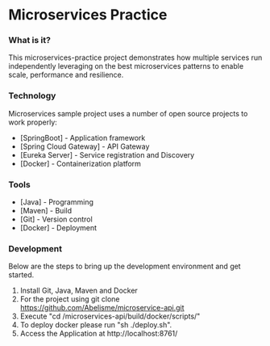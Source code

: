 # Microservices Practice

### What is it?

This microservices-practice project demonstrates how multiple services run independently leveraging on the best microservices patterns to enable scale, performance and resilience.

### Technology

Microservices sample project uses a number of open source projects to work properly:

* [SpringBoot] - Application framework
* [Spring Cloud Gateway] - API Gateway
* [Eureka Server] - Service registration and Discovery
* [Docker] - Containerization platform

### Tools

* [Java] - Programming
* [Maven] - Build
* [Git] - Version control
* [Docker] - Deployment

### Development

Below are the steps to bring up the development environment and get started.

1) Install Git, Java, Maven and Docker</br>
2) For the project using git clone https://github.com/Abelisme/microservice-api.git
3) Execute "cd /microservices-api/build/docker/scripts/"</br>
4) To deploy docker please run "sh ./deploy.sh".</br>
6) Access the Application at http://localhost:8761/